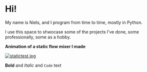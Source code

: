 # Hi!

My name is Niels, and I program from time to time, mostly in Python.

I use this space to shwocase some of the projects I've done, some professionally, some as a hobby.


**Animation of a static flow mixer I made**

[![statictest.jpg](https://img.youtube.com/vi/EivqvCdqS30/0.jpg)](https://www.youtube.com/watch?v=EivqvCdqS30 "Static Flow mixer")




**Bold** and _Italic_ and `Code` text


